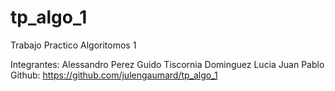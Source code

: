 # tp_algo_1

Trabajo Practico Algoritomos 1

Integrantes:
   Alessandro Perez
   Guido Tiscornia
   Dominguez Lucia Juan Pablo
Github:
    https://github.com/julengaumard/tp_algo_1